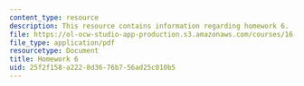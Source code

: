 ```yaml
---
content_type: resource
description: This resource contains information regarding homework 6.
file: https://ol-ocw-studio-app-production.s3.amazonaws.com/courses/16-50-introduction-to-propulsion-systems-spring-2012/25f2f158a2228d3676b756ad25c010b5_MIT16_50S12_hw6.pdf
file_type: application/pdf
resourcetype: Document
title: Homework 6
uid: 25f2f158-a222-8d36-76b7-56ad25c010b5
---
```

